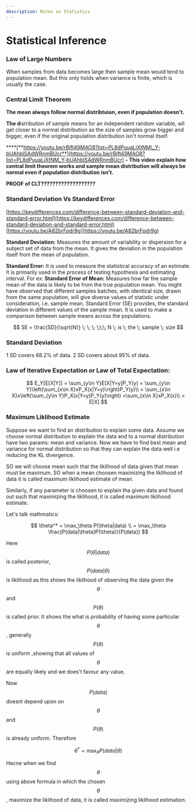 ```yaml
---
description: Notes on Statistics
---
```


# Statistical Inference

### Law of Large Numbers <a id="standard-deviation-vs-standard-error"></a>

When samples from data becomes large then sample mean would tend to population mean. But this only holds when variance is finite, which is usually the case.

### Central Limit Theorem

**The mean always follow normal distribtuion, even if population doesn't.** 

**The d**istribution of sample means for an independent random variable, wll get closer to a normal distribution as the size of samples grow bigger and bigger, even if the original population distribution isn't normal itself. 

\*\*\*\*[**https://youtu.be/rBjft49MAO8?list=PL8dPuuaLjXtNM\_Y-bUAhblSAdWRnmBUcr**](https://youtu.be/rBjft49MAO8?list=PL8dPuuaLjXtNM_Y-bUAhblSAdWRnmBUcr) **- This video explain how central limit theorem works and sample mean distribution will always be normal even if population distribution isn't.**

**PROOF of CLT???????????????????**

### Standard Deviation Vs Standard Error <a id="standard-deviation-vs-standard-error"></a>

​[https://keydifferences.com/difference-between-standard-deviation-and-standard-error.html](https://keydifferences.com/difference-between-standard-deviation-and-standard-error.html) [https://youtu.be/A82brFpdr9g](https://youtu.be/A82brFpdr9g)​

**Standard Deviation:** Measures the amount of variability or dispersion for a subject set of data from the mean. It gives the deviation in the population itself from the mean of population. 

**Standard Error:** It is used to measure the statistical accuracy of an estimate. It is primarily used in the process of testing hypothesis and estimating interval. For ex: **Standard Error of Mean:** Measures how far the sample mean of the data is likely to be from the true population mean. You might have observed that different samples batches, with identical size, drawn from the same population, will give diverse values of statistic under consideration, i.e. sample mean. Standard Error \(SE\) provides, the standard deviation in different values of the sample mean. It is used to make a comparison between sample means across the populations.​  

$$
SE = \frac{SD}{\sqrt{N}} \; \; \; \;\;\; N \; is \; the \; sample \; size
$$

### Standard Deviation <a id="standard-deviation"></a>

1 SD covers 68.2% of data. 2 SD covers about 95% of data.

### Law of Iterative Expectation or Law of Total Expectation:

$$
E_Y[E[X|Y]] = \sum_{y\in Y}E[X|Y=y]P_Y(y) = \sum_{y\in Y}\left(\sum_{x\in X}xP_X(x|Y=y)\right)P_Y(y)\\ = \sum_{x\in X}x\left(\sum_{y\in Y}P_X(x|Y=y)P_Y(y)\right) =\sum_{x\in X}xP_X(x)\\ = E[X]
$$

### Maximum Liklihood Estimate

Suppose we want to find an distribution to explain some data. Assume we choose normal distribution to explain the data and to a normal distribution have two params: mean and variance. Now we have to find best mean and variance for normal distribution so that they can explain the data well i.e reducing the KL divergence.   
  
SO we will choose mean such that the liklihood of data given that mean must be maximum. SO when a mean choosen maximizing the liklihood of data it is called maximum liklihood estimate of mean.   
  
Similarly, if any parameter is choosen to explain tha given data and found out such that maximizing the liklihood, it is called maximum liklihood estimate.   


Let's talk mathmatics:

$$
\theta^* = \max_\theta  P(\theta|data) \\
 = \max_\theta \frac{P(data|\theta)P(\theta)}{P(data)}
$$

Here $$P(\theta|data)$$ is called posterior, $$P(data|\theta)$$ is liklihood as this shows the liklihood of observing the data given the $$\theta$$ and $$P(\theta)$$ is called prior. It shows the what is probability of having some particular $$\theta$$ , generally $$P(\theta)$$ is uniform ,showing that all values of $$\theta$$ are equally likely and we does't favour any value. 

Now $$P(data)$$ doesnt depend upon on $$\theta$$and $$P(\theta)$$ is already uniform. Therefore

$$
\theta^* = \max_\theta P(data| \theta)
$$

Hecne when we find $$\theta$$ using above formula in which the chosen $$\theta$$, maximize the liklihood of data, it is called maximizing liklihood estimation. 

